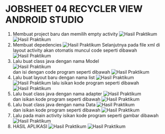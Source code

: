 # JOBSHEET 04 RECYCLER VIEW ANDROID STUDIO
1. Membuat project baru dan memilih empty activity 
![Hasil Praktikum](Screenshoot/1.png)
![Hasil Praktikum](Screenshoot/2.png)
2. Membuat depedencies
![Hasil Praktikum](Screenshoot/3.png)
Selanjutnya pada file xml di layout activity akan otomatis muncul code seperti dibawah
![Hasil Praktikum](Screenshoot/4.png)
3. Lalu buat class java dengan nama Model <br>
![Hasil Praktikum](Screenshoot/5.png) <br>
dan isi dengan code program seperti dibawah
![Hasil Praktikum](Screenshoot/6.png)
4. Lalu buat layout baru dengan nama list
![Hasil Praktikum](Screenshoot/7.png)
![Hasil Praktikum](Screenshoot/8.png)
lalu isikan kode program seperti dibawah
![Hasil Praktikum](Screenshoot/9.png)
5. Lalu buat class java dengan nama adapter
![Hasil Praktikum](Screenshoot/10.png) <br>
dan isikan kode program seperti dibawah
![Hasil Praktikum](Screenshoot/11.png)
6. Lalu buat class java dengan nama Data
![Hasil Praktikum](Screenshoot/12.png) <br>
dan isikan kode program seperti dibawah
![Hasil Praktikum](Screenshoot/13.png)
7. Lalu pada main activity isikan kode program seperti gambar dibawah
![Hasil Praktikum](Screenshoot/14.png)
8. HASIL APLIKASI
![Hasil Praktikum](Screenshoot/15.jpg)
![Hasil Praktikum](Screenshoot/16.jpg)

